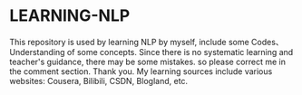 # LEARNING-NLP
This repository is used by learning NLP by myself, include some Codes、Understanding of some concepts. Since there is no systematic learning and teacher's guidance, there may be some mistakes. so please correct me in the comment section. Thank you.  My learning sources include various websites: Cousera, Bilibili, CSDN, Blogland, etc.
